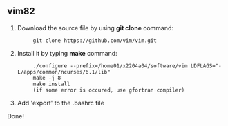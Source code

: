 ## vim82

1. Download the source file by using __git clone__ command:

            git clone https://github.com/vim/vim.git

2. Install it by typing __make__ command:

            ./configure --prefix=/home01/x2204a04/software/vim LDFLAGS="-L/apps/common/ncurses/6.1/lib"
            make -j 8
            make install
            (if some error is occured, use gfortran compiler)
            
3. Add 'export' to the .bashrc file 

Done!
